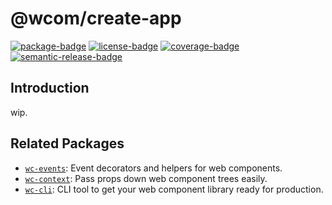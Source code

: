 # @wcom/create-app

[![package-badge]][package]
[![license-badge]][license]
[![coverage-badge]][coverage]
[![semantic-release-badge]][semantic-release]

[package]: https://www.npmjs.com/package/@wcom/create-app
[package-badge]: https://img.shields.io/npm/v/@wcom/create-app
[license]: https://github.com/mihar-22/wc-create-app/blob/master/LICENSE
[license-badge]: https://img.shields.io/github/license/mihar-22/wc-create-app
[coverage]: https://codecov.io/github/mihar-22/wc-create-app
[coverage-badge]: https://img.shields.io/codecov/c/github/mihar-22/wc-create-app.svg
[semantic-release]: https://github.com/semantic-release/semantic-release
[semantic-release-badge]: https://img.shields.io/badge/%20%20%F0%9F%93%A6%F0%9F%9A%80-semantic--release-e10079.svg

## Introduction

wip.

## Related Packages

- [`wc-events`](https://github.com/mihar-22/wc-events): Event decorators and helpers for web components.
- [`wc-context`](https://github.com/mihar-22/wc-context): Pass props down web component trees easily. 
- [`wc-cli`](https://github.com/mihar-22/wc-cli): CLI tool to get your web component library ready for production.